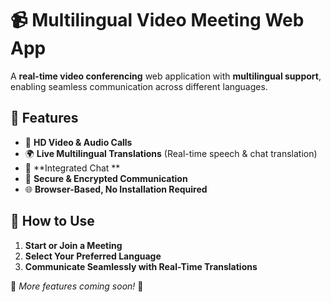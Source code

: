 # 📹 Multilingual Video Meeting Web App  

A **real-time video conferencing** web application with **multilingual support**, enabling seamless communication across different languages.  

## 🚀 Features  
- 🎥 **HD Video & Audio Calls**  
- 🌍 **Live Multilingual Translations** (Real-time speech & chat translation)  
- 💬 **Integrated Chat **  
- 🔐 **Secure & Encrypted Communication**  
- 🌐 **Browser-Based, No Installation Required**  


## 📌 How to Use  
1. **Start or Join a Meeting**  
2. **Select Your Preferred Language**  
3. **Communicate Seamlessly with Real-Time Translations**  

🔗 *More features coming soon!* 🚀  
